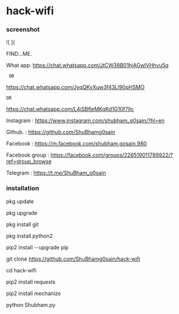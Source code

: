 # hack-wifi

### screenshot
![ ](

FIND...ME.

What app: https://chat.whatsapp.com/JtCW38B01hjAGwlVHhyu5q

     OR
https://chat.whatsapp.com/JyqQKyXuw3f43Ll90pHSMO

    OR
https://chat.whatsapp.com/L4iSBfleMKqKd1G10f7IIc

Instagram : https://www.instagram.com/shubham_g0sain/?hl=en

Github. : https://github.com/ShuBhamg0sain

Facebook : https://m.facebook.com/shubham.gosain.980

Facebook group : https://facebook.com/groups/226519011789922/?ref=group_browse

Telegram : https://t.me/ShuBham_g0sain

### installation



pkg update 

 pkg upgrade 

pkg install git 

pkg install python2 

pip2 install --upgrade pip

git clone https://github.com/ShuBhamg0sain/hack-wifi

cd hack-wifi

pip2 install requests 

pip2 install mechanize

python Shubham.py




